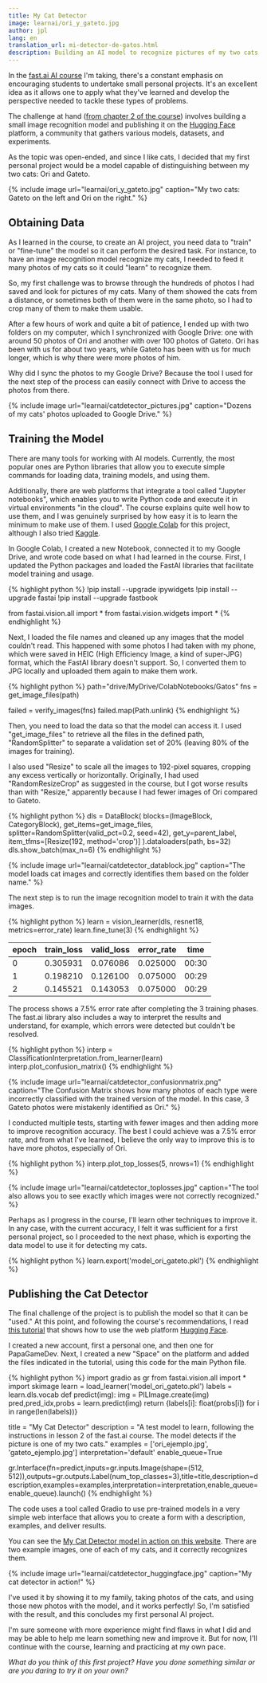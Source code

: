 ```yaml
---
title: My Cat Detector
image: learnai/ori_y_gateto.jpg
author: jpl
lang: en
translation_url: mi-detector-de-gatos.html
description: Building an AI model to recognize pictures of my two cats.
---
```


In the [fast.ai AI course](https://course.fast.ai/) I'm taking, there's a constant emphasis on encouraging students to undertake small personal projects. It's an excellent idea as it allows one to apply what they've learned and develop the perspective needed to tackle these types of problems.

The challenge at hand ([from chapter 2 of the course](https://github.com/fastai/fastbook/blob/master/02_production.ipynb)) involves building a small image recognition model and publishing it on the [Hugging Face](https://huggingface.co/) platform, a community that gathers various models, datasets, and experiments.

As the topic was open-ended, and since I like cats, I decided that my first personal project would be a model capable of distinguishing between my two cats: Ori and Gateto.

{% include image url="learnai/ori_y_gateto.jpg" caption="My two cats: Gateto on the left and Ori on the right." %}

## Obtaining Data

As I learned in the course, to create an AI project, you need data to "train" or "fine-tune" the model so it can perform the desired task. For instance, to have an image recognition model recognize my cats, I needed to feed it many photos of my cats so it could "learn" to recognize them.

So, my first challenge was to browse through the hundreds of photos I had saved and look for pictures of my cats. Many of them showed the cats from a distance, or sometimes both of them were in the same photo, so I had to crop many of them to make them usable.

After a few hours of work and quite a bit of patience, I ended up with two folders on my computer, which I synchronized with Google Drive: one with around 50 photos of Ori and another with over 100 photos of Gateto. Ori has been with us for about two years, while Gateto has been with us for much longer, which is why there were more photos of him.

Why did I sync the photos to my Google Drive? Because the tool I used for the next step of the process can easily connect with Drive to access the photos from there.

{% include image url="learnai/catdetector_pictures.jpg" caption="Dozens of my cats' photos uploaded to Google Drive." %}

## Training the Model

There are many tools for working with AI models. Currently, the most popular ones are Python libraries that allow you to execute simple commands for loading data, training models, and using them.

Additionally, there are web platforms that integrate a tool called "Jupyter notebooks", which enables you to write Python code and execute it in virtual environments "in the cloud". The course explains quite well how to use them, and I was genuinely surprised by how easy it is to learn the minimum to make use of them. I used [Google Colab](https://colab.research.google.com/) for this project, although I also tried [Kaggle](https://www.kaggle.com/).

In Google Colab, I created a new Notebook, connected it to my Google Drive, and wrote code based on what I had learned in the course. First, I updated the Python packages and loaded the FastAI libraries that facilitate model training and usage.

{% highlight python %}
!pip install --upgrade ipywidgets
!pip install --upgrade fastai
!pip install --upgrade fastbook

from fastai.vision.all import *
from fastai.vision.widgets import *
{% endhighlight %}

Next, I loaded the file names and cleaned up any images that the model couldn't read. This happened with some photos I had taken with my phone, which were saved in HEIC (High Efficiency Image, a kind of super-JPG) format, which the FastAI library doesn't support. So, I converted them to JPG locally and uploaded them again to make them work.

{% highlight python %}
path="drive/MyDrive/ColabNotebooks/Gatos"
fns = get_image_files(path)

failed = verify_images(fns)
failed.map(Path.unlink)
{% endhighlight %}

Then, you need to load the data so that the model can access it. I used "get_image_files" to retrieve all the files in the defined path, "RandomSplitter" to separate a validation set of 20% (leaving 80% of the images for training).

I also used "Resize" to scale all the images to 192-pixel squares, cropping any excess vertically or horizontally. Originally, I had used "RandomResizeCrop" as suggested in the course, but I got worse results than with "Resize," apparently because I had fewer images of Ori compared to Gateto.

{% highlight python %}
dls = DataBlock(
    blocks=(ImageBlock, CategoryBlock),
    get_items=get_image_files,
    splitter=RandomSplitter(valid_pct=0.2, seed=42),
    get_y=parent_label,
    item_tfms=[Resize(192, method='crop')]
).dataloaders(path, bs=32)
dls.show_batch(max_n=6)
{% endhighlight %}

{% include image url="learnai/catdetector_datablock.jpg" caption="The model loads cat images and correctly identifies them based on the folder name." %}

The next step is to run the image recognition model to train it with the data images.

{% highlight python %}
learn = vision_learner(dls, resnet18, metrics=error_rate)
learn.fine_tune(3)
{% endhighlight %}

epoch|train_loss|valid_loss|error_rate|time
---|---|---|---|---
0|0.305931|0.076086|0.025000|00:30
1|0.198210|0.126100|0.075000|00:29
2|0.145521|0.143053|0.075000|00:29

The process shows a 7.5% error rate after completing the 3 training phases. The fast.ai library also includes a way to interpret the results and understand, for example, which errors were detected but couldn't be resolved.

{% highlight python %}
interp = ClassificationInterpretation.from_learner(learn)
interp.plot_confusion_matrix()
{% endhighlight %}

{% include image url="learnai/catdetector_confusionmatrix.png" caption="The Confusion Matrix shows how many photos of each type were incorrectly classified with the trained version of the model. In this case, 3 Gateto photos were mistakenly identified as Ori." %}

I conducted multiple tests, starting with fewer images and then adding more to improve recognition accuracy. The best I could achieve was a 7.5% error rate, and from what I've learned, I believe the only way to improve this is to have more photos, especially of Ori.

{% highlight python %}
interp.plot_top_losses(5, nrows=1)
{% endhighlight %}

{% include image url="learnai/catdetector_toplosses.jpg" caption="The tool also allows you to see exactly which images were not correctly recognized." %}

Perhaps as I progress in the course, I'll learn other techniques to improve it. In any case, with the current accuracy, I felt it was sufficient for a first personal project, so I proceeded to the next phase, which is exporting the data model to use it for detecting my cats.

{% highlight python %}
learn.export('model_ori_gateto.pkl')
{% endhighlight %}

## Publishing the Cat Detector

The final challenge of the project is to publish the model so that it can be "used." At this point, and following the course's recommendations, I read [this tutorial](https://www.tanishq.ai/blog/gradio_hf_spaces_tutorial) that shows how to use the web platform [Hugging Face](https://huggingface.co/).

I created a new account, first a personal one, and then one for PapaGameDev. Next, I created a new "Space" on the platform and added the files indicated in the tutorial, using this code for the main Python file.

{% highlight python %}
import gradio as gr
from fastai.vision.all import *
import skimage
learn = load_learner('model_ori_gateto.pkl')
labels = learn.dls.vocab
def predict(img):
    img = PILImage.create(img)
    pred,pred_idx,probs = learn.predict(img)
    return {labels[i]: float(probs[i]) for i in range(len(labels))}

title = "My Cat Detector"
description = "A test model to learn, following the instructions in lesson 2 of the fast.ai course. The model detects if the picture is one of my two cats."
examples = ['ori_ejemplo.jpg', 'gateto_ejemplo.jpg']
interpretation='default'
enable_queue=True

gr.Interface(fn=predict,inputs=gr.inputs.Image(shape=(512, 512)),outputs=gr.outputs.Label(num_top_classes=3),title=title,description=description,examples=examples,interpretation=interpretation,enable_queue=enable_queue).launch()
{% endhighlight %}

The code uses a tool called Gradio to use pre-trained models in a very simple web interface that allows you to create a form with a description, examples, and deliver results.

You can see the [My Cat Detector model in action on this website](https://huggingface.co/spaces/papagamedev/mycatdetector). There are two example images, one of each of my cats, and it correctly recognizes them.

{% include image url="learnai/catdetector_huggingface.jpg" caption="My cat detector in action!" %}

I've used it by showing it to my family, taking photos of the cats, and using those new photos with the model, and it works perfectly! So, I'm satisfied with the result, and this concludes my first personal AI project.

I'm sure someone with more experience might find flaws in what I did and may be able to help me learn something new and improve it. But for now, I'll continue with the course, learning and practicing at my own pace.

*What do you think of this first project? Have you done something similar or are you daring to try it on your own?*
